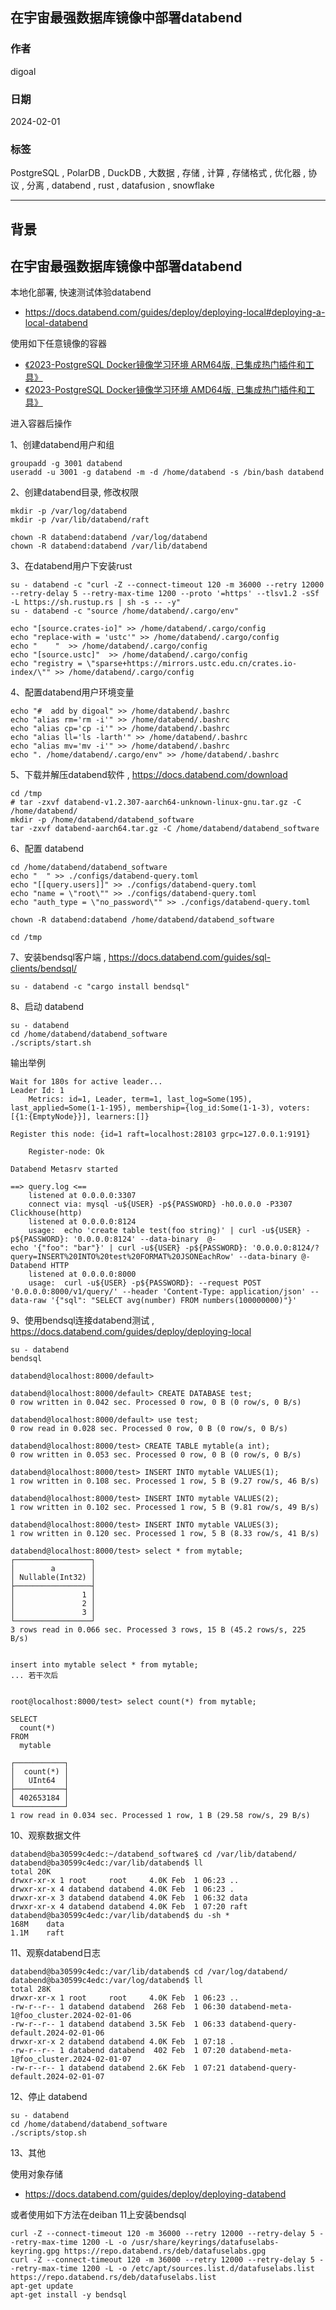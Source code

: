 ## 在宇宙最强数据库镜像中部署databend      
                                              
### 作者                                              
digoal                                              
                                              
### 日期                                              
2024-02-01                                              
                                              
### 标签                                              
PostgreSQL , PolarDB , DuckDB , 大数据 , 存储 , 计算 , 存储格式 , 优化器 , 协议 , 分离 , databend , rust , datafusion , snowflake                                
                                              
----                                              
                                              
## 背景      
## 在宇宙最强数据库镜像中部署databend  
  
本地化部署, 快速测试体验databend  
- https://docs.databend.com/guides/deploy/deploying-local#deploying-a-local-databend  
  
  
使用如下任意镜像的容器  
- [《2023-PostgreSQL Docker镜像学习环境 ARM64版, 已集成热门插件和工具》](../202308/20230814_02.md)       
- [《2023-PostgreSQL Docker镜像学习环境 AMD64版, 已集成热门插件和工具》](../202307/20230710_03.md)       
  
进入容器后操作    
  
1、创建databend用户和组  
```  
groupadd -g 3001 databend    
useradd -u 3001 -g databend -m -d /home/databend -s /bin/bash databend   
```  
  
2、创建databend目录, 修改权限  
```  
mkdir -p /var/log/databend  
mkdir -p /var/lib/databend/raft  
  
chown -R databend:databend /var/log/databend  
chown -R databend:databend /var/lib/databend  
```  
  
3、在databend用户下安装rust    
```  
su - databend -c "curl -Z --connect-timeout 120 -m 36000 --retry 12000 --retry-delay 5 --retry-max-time 1200 --proto '=https' --tlsv1.2 -sSf -L https://sh.rustup.rs | sh -s -- -y"    
su - databend -c "source /home/databend/.cargo/env"   
  
echo "[source.crates-io]" >> /home/databend/.cargo/config  
echo "replace-with = 'ustc'" >> /home/databend/.cargo/config            
echo "    "  >> /home/databend/.cargo/config  
echo "[source.ustc]"  >> /home/databend/.cargo/config            
echo "registry = \"sparse+https://mirrors.ustc.edu.cn/crates.io-index/\"" >> /home/databend/.cargo/config  
```  
  
4、配置databend用户环境变量  
```  
echo "#  add by digoal" >> /home/databend/.bashrc      
echo "alias rm='rm -i'" >> /home/databend/.bashrc      
echo "alias cp='cp -i'" >> /home/databend/.bashrc      
echo "alias ll='ls -larth'" >> /home/databend/.bashrc      
echo "alias mv='mv -i'" >> /home/databend/.bashrc      
echo ". /home/databend/.cargo/env" >> /home/databend/.bashrc    
```  
  
5、下载并解压databend软件 ,  https://docs.databend.com/download   
```  
cd /tmp   
# tar -zxvf databend-v1.2.307-aarch64-unknown-linux-gnu.tar.gz -C /home/databend/    
mkdir -p /home/databend/databend_software    
tar -zxvf databend-aarch64.tar.gz -C /home/databend/databend_software    
```  
  
6、配置 databend   
```  
cd /home/databend/databend_software   
echo "  " >> ./configs/databend-query.toml  
echo "[[query.users]]" >> ./configs/databend-query.toml  
echo "name = \"root\"" >> ./configs/databend-query.toml  
echo "auth_type = \"no_password\"" >> ./configs/databend-query.toml  
  
chown -R databend:databend /home/databend/databend_software  
  
cd /tmp  
```  
  
7、安装bendsql客户端 , https://docs.databend.com/guides/sql-clients/bendsql/  
```  
su - databend -c "cargo install bendsql"  
```  
  
8、启动 databend   
```  
su - databend  
cd /home/databend/databend_software   
./scripts/start.sh  
```  
  
输出举例  
```  
Wait for 180s for active leader...  
Leader Id: 1  
    Metrics: id=1, Leader, term=1, last_log=Some(195), last_applied=Some(1-1-195), membership={log_id:Some(1-1-3), voters:[{1:{EmptyNode}}], learners:[]}  
  
Register this node: {id=1 raft=localhost:28103 grpc=127.0.0.1:9191}  
  
    Register-node: Ok  
  
Databend Metasrv started  
  
==> query.log <==  
    listened at 0.0.0.0:3307  
    connect via: mysql -u${USER} -p${PASSWORD} -h0.0.0.0 -P3307  
Clickhouse(http)  
    listened at 0.0.0.0:8124  
    usage:  echo 'create table test(foo string)' | curl -u${USER} -p${PASSWORD}: '0.0.0.0:8124' --data-binary  @-  
echo '{"foo": "bar"}' | curl -u${USER} -p${PASSWORD}: '0.0.0.0:8124/?query=INSERT%20INTO%20test%20FORMAT%20JSONEachRow' --data-binary @-  
Databend HTTP  
    listened at 0.0.0.0:8000  
    usage:  curl -u${USER} -p${PASSWORD}: --request POST '0.0.0.0:8000/v1/query/' --header 'Content-Type: application/json' --data-raw '{"sql": "SELECT avg(number) FROM numbers(100000000)"}'  
```  
  
  
9、使用bendsql连接databend测试 , https://docs.databend.com/guides/deploy/deploying-local    
```  
su - databend  
bendsql   
```  
  
```  
databend@localhost:8000/default>  
  
databend@localhost:8000/default> CREATE DATABASE test;  
0 row written in 0.042 sec. Processed 0 row, 0 B (0 row/s, 0 B/s)  
  
databend@localhost:8000/default> use test;  
0 row read in 0.028 sec. Processed 0 row, 0 B (0 row/s, 0 B/s)  
  
databend@localhost:8000/test> CREATE TABLE mytable(a int);  
0 row written in 0.053 sec. Processed 0 row, 0 B (0 row/s, 0 B/s)  
  
databend@localhost:8000/test> INSERT INTO mytable VALUES(1);  
1 row written in 0.108 sec. Processed 1 row, 5 B (9.27 row/s, 46 B/s)  
  
databend@localhost:8000/test> INSERT INTO mytable VALUES(2);  
1 row written in 0.102 sec. Processed 1 row, 5 B (9.81 row/s, 49 B/s)  
  
databend@localhost:8000/test> INSERT INTO mytable VALUES(3);  
1 row written in 0.120 sec. Processed 1 row, 5 B (8.33 row/s, 41 B/s)  
  
databend@localhost:8000/test> select * from mytable;   
┌─────────────────┐  
│        a        │  
│ Nullable(Int32) │  
├─────────────────┤  
│               1 │  
│               2 │  
│               3 │  
└─────────────────┘  
3 rows read in 0.066 sec. Processed 3 rows, 15 B (45.2 rows/s, 225 B/s)  
  
  
insert into mytable select * from mytable;  
... 若干次后  
  
  
root@localhost:8000/test> select count(*) from mytable;  
  
SELECT  
  count(*)  
FROM  
  mytable  
  
┌───────────┐  
│  count(*) │  
│   UInt64  │  
├───────────┤  
│ 402653184 │  
└───────────┘  
1 row read in 0.034 sec. Processed 1 row, 1 B (29.58 row/s, 29 B/s)  
```  
  
10、观察数据文件   
```  
databend@ba30599c4edc:~/databend_software$ cd /var/lib/databend/  
databend@ba30599c4edc:/var/lib/databend$ ll  
total 20K  
drwxr-xr-x 1 root     root     4.0K Feb  1 06:23 ..  
drwxr-xr-x 4 databend databend 4.0K Feb  1 06:23 .  
drwxr-xr-x 3 databend databend 4.0K Feb  1 06:32 data  
drwxr-xr-x 4 databend databend 4.0K Feb  1 07:20 raft  
databend@ba30599c4edc:/var/lib/databend$ du -sh *  
168M	data  
1.1M	raft  
```  
  
11、观察databend日志  
```  
databend@ba30599c4edc:/var/lib/databend$ cd /var/log/databend/  
databend@ba30599c4edc:/var/log/databend$ ll  
total 28K  
drwxr-xr-x 1 root     root     4.0K Feb  1 06:23 ..  
-rw-r--r-- 1 databend databend  268 Feb  1 06:30 databend-meta-1@foo_cluster.2024-02-01-06  
-rw-r--r-- 1 databend databend 3.5K Feb  1 06:33 databend-query-default.2024-02-01-06  
drwxr-xr-x 2 databend databend 4.0K Feb  1 07:18 .  
-rw-r--r-- 1 databend databend  402 Feb  1 07:20 databend-meta-1@foo_cluster.2024-02-01-07  
-rw-r--r-- 1 databend databend 2.6K Feb  1 07:21 databend-query-default.2024-02-01-07  
```  
  
  
12、停止 databend   
```  
su - databend  
cd /home/databend/databend_software   
./scripts/stop.sh  
```  
  
  
13、其他  
  
使用对象存储    
- https://docs.databend.com/guides/deploy/deploying-databend  
  
或者使用如下方法在deiban 11上安装bendsql  
```
curl -Z --connect-timeout 120 -m 36000 --retry 12000 --retry-delay 5 --retry-max-time 1200 -L -o /usr/share/keyrings/datafuselabs-keyring.gpg https://repo.databend.rs/deb/datafuselabs.gpg 
curl -Z --connect-timeout 120 -m 36000 --retry 12000 --retry-delay 5 --retry-max-time 1200 -L -o /etc/apt/sources.list.d/datafuselabs.list https://repo.databend.rs/deb/datafuselabs.list 
apt-get update
apt-get install -y bendsql
```
